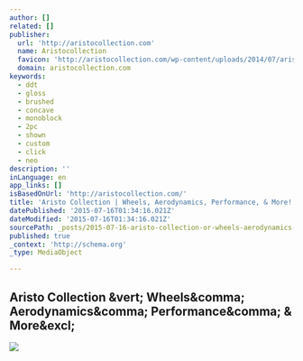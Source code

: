 ```yaml
---
author: []
related: []
publisher:
  url: 'http://aristocollection.com'
  name: Aristocollection
  favicon: 'http://aristocollection.com/wp-content/uploads/2014/07/aristo-collection_small.jpg'
  domain: aristocollection.com
keywords:
  - ddt
  - gloss
  - brushed
  - concave
  - monoblock
  - 2pc
  - shown
  - custom
  - click
  - neo
description: ''
inLanguage: en
app_links: []
isBasedOnUrl: 'http://aristocollection.com/'
title: 'Aristo Collection | Wheels, Aerodynamics, Performance, & More!'
datePublished: '2015-07-16T01:34:16.021Z'
dateModified: '2015-07-16T01:34:16.021Z'
sourcePath: _posts/2015-07-16-aristo-collection-or-wheels-aerodynamics-performance-and-mor.md
published: true
_context: 'http://schema.org'
_type: MediaObject

---
```

<article style=""><h1>Aristo Collection &amp;vert; Wheels&amp;comma; Aerodynamics&amp;comma; Performance&amp;comma; &amp; More&amp;excl;</h1><p></p><img src="http://aristocollection.com/wp-content/uploads/2014/07/Ferrari_GT3_458_VAD4.jpg" /></article>